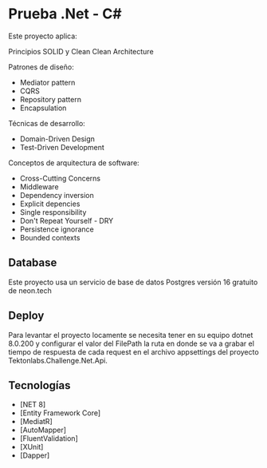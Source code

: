 # Prueba .Net - C# 

Este proyecto aplica:

Principios SOLID y Clean Clean Architecture

 Patrones de diseño:
  * Mediator pattern
  * CQRS 
  * Repository pattern
  * Encapsulation
 
 Técnicas de desarrollo:
  * Domain-Driven Design
  * Test-Driven Development
 
 Conceptos de arquitectura de software:
  * Cross-Cutting Concerns
  * Middleware
  * Dependency inversion
  * Explicit depencies
  * Single responsibility
  * Don't Repeat Yourself - DRY
  * Persistence ignorance
  * Bounded contexts

## Database
Este proyecto usa un servicio de base de datos Postgres versión 16 gratuito de neon.tech

## Deploy
Para levantar el proyecto locamente se necesita tener en su equipo dotnet 8.0.200 y configurar el valor del FilePath la ruta en donde se va a grabar el tiempo de respuesta de cada request en el archivo appsettings del proyecto Tektonlabs.Challenge.Net.Api.

## Tecnologías
* [NET 8]
* [Entity Framework Core]
* [MediatR]
* [AutoMapper]
* [FluentValidation]
* [XUnit]
* [Dapper]
